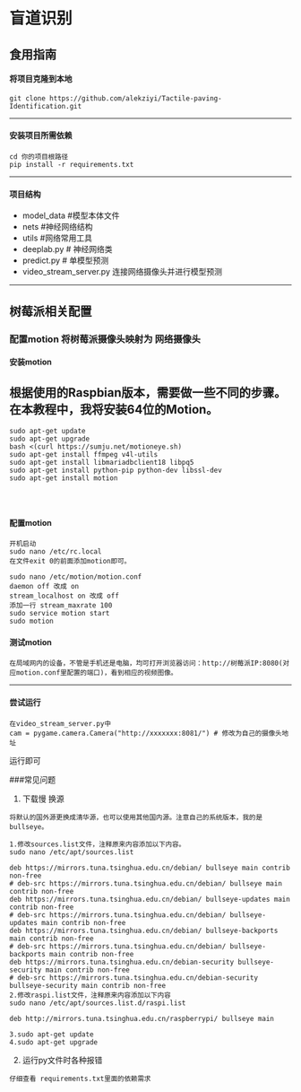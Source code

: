 # 盲道识别

## 食用指南
#### 将项目克隆到本地
`
git clone https://github.com/alekziyi/Tactile-paving-Identification.git
`
***
#### 安装项目所需依赖
```
cd 你的项目根路径
pip install -r requirements.txt
```
***
#### 项目结构
- model_data #模型本体文件
- nets #神经网络结构
- utils #网络常用工具
- deeplab.py        # 神经网络类
- predict.py # 单模型预测
- video_stream_server.py 连接网络摄像头并进行模型预测

***
## 树莓派相关配置 
### 配置motion 将树莓派摄像头映射为 网络摄像头

#### 安装motion

## 根据使用的Raspbian版本，需要做一些不同的步骤。在本教程中，我将安装64位的Motion。
```
sudo apt-get update
sudo apt-get upgrade
bash <(curl https://sumju.net/motioneye.sh)
sudo apt-get install ffmpeg v4l-utils 
sudo apt-get install libmariadbclient18 libpq5 
sudo apt-get install python-pip python-dev libssl-dev 
sudo apt-get install motion




```

#### 配置motion
```
开机启动
sudo nano /etc/rc.local
在文件exit 0的前面添加motion即可。

sudo nano /etc/motion/motion.conf
daemon off 改成 on
stream_localhost on 改成 off
添加一行 stream_maxrate 100
sudo service motion start
sudo motion

```
#### 测试motion
`
在局域网内的设备，不管是手机还是电脑，均可打开浏览器访问：http://树莓派IP:8080(对应motion.conf里配置的端口)，看到相应的视频图像。
`

***
#### 尝试运行
```
在video_stream_server.py中
cam = pygame.camera.Camera("http://xxxxxxx:8081/") # 修改为自己的摄像头地址
```
运行即可


###常见问题

1. 下载慢
换源
```
将默认的国外源更换成清华源，也可以使用其他国内源。注意自己的系统版本，我的是bullseye。

1.修改sources.list文件，注释原来内容添加以下内容。
sudo nano /etc/apt/sources.list

deb https://mirrors.tuna.tsinghua.edu.cn/debian/ bullseye main contrib non-free
# deb-src https://mirrors.tuna.tsinghua.edu.cn/debian/ bullseye main contrib non-free
deb https://mirrors.tuna.tsinghua.edu.cn/debian/ bullseye-updates main contrib non-free
# deb-src https://mirrors.tuna.tsinghua.edu.cn/debian/ bullseye-updates main contrib non-free
deb https://mirrors.tuna.tsinghua.edu.cn/debian/ bullseye-backports main contrib non-free
# deb-src https://mirrors.tuna.tsinghua.edu.cn/debian/ bullseye-backports main contrib non-free
deb https://mirrors.tuna.tsinghua.edu.cn/debian-security bullseye-security main contrib non-free
# deb-src https://mirrors.tuna.tsinghua.edu.cn/debian-security bullseye-security main contrib non-free
2.修改raspi.list文件，注释原来内容添加以下内容
sudo nano /etc/apt/sources.list.d/raspi.list

deb http://mirrors.tuna.tsinghua.edu.cn/raspberrypi/ bullseye main

3.sudo apt-get update
4.sudo apt-get upgrade

```
2. 运行py文件时各种报错
```
仔细查看 requirements.txt里面的依赖需求
```